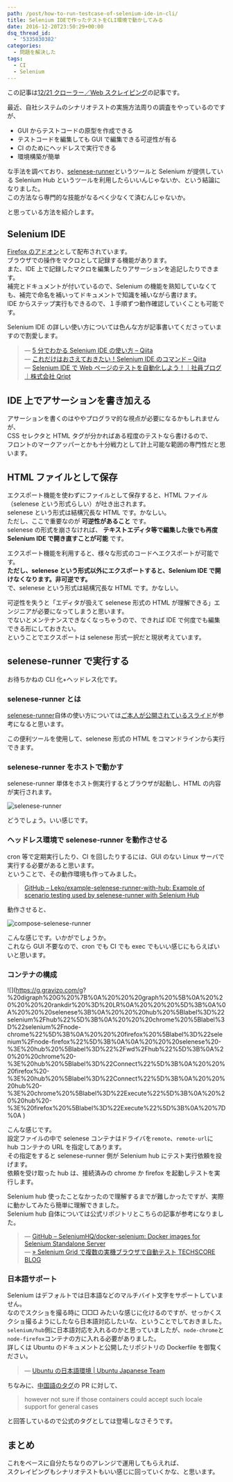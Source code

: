 ```yaml
---
path: /post/how-to-run-testcase-of-selenium-ide-in-cli/
title: Selenium IDEで作ったテストをCLI環境で動かしてみる
date: 2016-12-20T23:50:29+00:00
dsq_thread_id:
  - '5335830382'
categories:
  - 問題を解決した
tags:
  - CI
  - Selenium
---
```


この記事は[12/21 クローラー／Web スクレイピング](http://qiita.com/advent-calendar/2016/crawler)の記事です。

最近、自社システムのシナリオテストの実施方法周りの調査をやっているのですが、

- GUI からテストコードの原型を作成できる
- テストコードを編集しても GUI で編集できる可逆性が有る
- CI のためにヘッドレスで実行できる
- 環境構築が簡単

な手法を調べており、[selenese-runner](https://github.com/vmi/selenese-runner-java)というツールと Selenium が提供している Selenium Hub というツールを利用したらいいんじゃないか、という結論になりました。  
この方法なら専門的な技能がなるべく少なくて済むんじゃないか。

と思っている方法を紹介します。

<!--more-->

## Selenium IDE

[Firefox のアドオン](https://addons.mozilla.org/ja/firefox/addon/selenium-ide/)として配布されています。  
ブラウザでの操作をマクロとして記録する機能があります。  
また、IDE 上で記録したマクロを編集したりアサーションを追記したりできます。  
補完とドキュメントが付いているので、Selenium の機能を熟知していなくても、補完で命名を補いってドキュメントで知識を補いながら書けます。  
IDE からステップ実行もできるので、１手順ずつ動作確認していくことも可能です。

Selenium IDE の詳しい使い方については色んな方が記事書いてくださっていますので割愛します。

> &mdash; [5 分でわかる Selenium IDE の使い方 – Qiita](http://qiita.com/naoqoo2/items/90d382cd9370d3526509)  
> &mdash; [これだけはおさえておきたい！Selenium IDE のコマンド – Qiita](http://qiita.com/oh_rusty_nail/items/c59d4345d5372213128f)  
> &mdash; [Selenium IDE で Web ページのテストを自動化しよう！｜社員ブログ｜株式会社 Qript](http://www.qript.co.jp/blog/technique/1691/)

## IDE 上でアサーションを書き加える

アサーションを書くのはややプログラマ的な視点が必要になるかもしれませんが、  
CSS セレクタと HTML タグが分かればある程度のテストなら書けるので、  
フロントのマークアッパーとかも十分戦力として計上可能な範囲の専門性だと思います。

## HTML ファイルとして保存

エクスポート機能を使わずにファイルとして保存すると、HTML ファイル（selenese という形式らしい）が吐き出されます。  
selenese という形式は結構冗長な HTML です。かなしい。  
ただし、ここで重要なのが **可逆性があること** です。  
selenese の形式を崩さなければ、 **テキストエディタ等で編集した後でも再度 Selenium IDE で開き直すことが可能** です。

エクスポート機能を利用すると、様々な形式のコードへエクスポートが可能です。  
**ただし、selenese という形式以外にエクスポートすると、Selenium IDE で開けなくなります。非可逆です。**  
で、selenese という形式は結構冗長な HTML です。かなしい。

可逆性を失うと「エディタが扱えて selenese 形式の HTML が理解できる」エンジニアが必要になってしまうと思います。  
でないとメンテナンスできなくなっちゃうので、できれば IDE で何度でも編集できる形にしておきたい。  
ということでエクスポートは selenese 形式一択だと現状考えています。

## selenese-runner で実行する

お待ちかねの CLI 化+ヘッドレス化です。

### selenese-runner とは

[selenese-runner](https://github.com/vmi/selenese-runner-java)自体の使い方については[ご本人が公開されているスライド](https://vmi.jp/software/selenium/StudyingSelenium-01/SeleneseRunner-20140118.html)が参考になると思います。

この便利ツールを使用して、selenese 形式の HTML をコマンドラインから実行できます。

### selenese-runner をホストで動かす

selenese-runner 単体をホスト側実行するとブラウザが起動し、HTML の内容が実行されます。

![selenese-runner](./selenese-runner.gif)

どうでしょう。いい感じです。

### ヘッドレス環境で selenese-runner を動作させる

cron 等で定期実行したり、CI を回したりするには、GUI のない Linux サーバで実行する必要があると思います。  
ということで、その動作環境も作ってみました。

> [GitHub – Leko/example-selenese-runner-with-hub: Example of scenario testing used by selenese-runner with Selenium Hub](https://github.com/Leko/example-selenese-runner-with-hub)

動作させると、

![compose-selenese-runner](./compose-selenese-runner.gif)

こんな感じです。いかがでしょうか。  
これなら GUI 不要なので、cron でも CI でも exec でもいい感じにもらえばいいと思います。

### コンテナの構成

![](https://g.gravizo.com/g?
%20digraph%20G%20%7B%0A%20%20%20graph%20%5B%0A%20%20%20%20%20rankdir%20%3D%20LR%0A%20%20%20%5D%3B%0A%0A%20%20%20selenese%3B%0A%20%20%20hub%20%5Blabel%3D%22selenium%2Fhub%22%5D%3B%0A%20%20%20chrome%20%5Blabel%3D%22selenium%2Fnode-chrome%22%5D%3B%0A%20%20%20firefox%20%5Blabel%3D%22selenium%2Fnode-firefox%22%5D%3B%0A%0A%20%20%20selenese%20-%3E%20hub%20%5Blabel%3D%22%2Fwd%2Fhub%22%5D%3B%0A%20%20%20chrome%20-%3E%20hub%20%5Blabel%3D%22Connect%22%5D%3B%0A%20%20%20firefox%20-%3E%20hub%20%5Blabel%3D%22Connect%22%5D%3B%0A%20%20%20hub%20-%3E%20chrome%20%5Blabel%3D%22Execute%22%5D%3B%0A%20%20%20hub%20-%3E%20firefox%20%5Blabel%3D%22Execute%22%5D%3B%0A%20%7D%0A
)

こんな感じです。  
設定ファイルの中で selenese コンテナはドライバを`remote`、`remote-url`に hub コンテナの URL を指定してあります。  
その指定をすると selenese-runner 側が Selenium hub にテスト実行依頼を投げます。  
依頼を受け取った hub は、接続済みの chrome か firefox を起動しテストを実行します。

Selenium hub 使ったことなかったので理解するまでが難しかったですが、実際に動かしてみたら簡単に理解できました。  
Selenium hub 自体については公式リポジトリとこちらの記事が参考になりました。

> &mdash; [GitHub – SeleniumHQ/docker-selenium: Docker images for Selenium Standalone Server](https://github.com/SeleniumHQ/docker-selenium)  
> &mdash; [&raquo; Selenium Grid で複数の実機ブラウザで自動テスト TECHSCORE BLOG](http://www.techscore.com/blog/2015/05/10/selenium-grid/)

### 日本語サポート

Selenium はデフォルトでは日本語などのマルチバイト文字をサポートしていません。  
なのでスクショを撮る時に □□□ みたいな感じに化けるのですが、せっかくスクショ撮るようにしたなら日本語対応したいな、ということでしておきました。  
`selenium/hub`側に日本語対応を入れるのかと思っていましたが、`node-chrome`と`node-firefox`コンテナの方に入れる必要がありました。  
詳しくは Ubuntu のドキュメントと公開したリポジトリの Dockerfile を御覧ください。

> &mdash; [Ubuntu の日本語環境 \| Ubuntu Japanese Team](https://www.ubuntulinux.jp/japanese)

ちなみに、[中国語のタグ](https://github.com/SeleniumHQ/docker-selenium/pull/339)の PR に対して、

> however not sure if those containers could accept such locale support for general cases

と回答しているので公式のタグとしては登場しなさそうです。

## まとめ

これをベースに自分たちなりのアレンジで運用してもらえれば、  
スクレイピングもシナリオテストもいい感じに回っていくかな、と思います。
